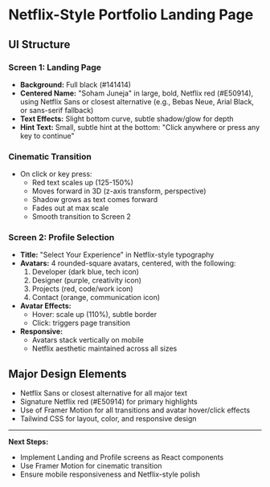 # Netflix-Style Portfolio Landing Page

## UI Structure

### Screen 1: Landing Page
- **Background:** Full black (#141414)
- **Centered Name:** "Soham Juneja" in large, bold, Netflix red (#E50914), using Netflix Sans or closest alternative (e.g., Bebas Neue, Arial Black, or sans-serif fallback)
- **Text Effects:** Slight bottom curve, subtle shadow/glow for depth
- **Hint Text:** Small, subtle hint at the bottom: "Click anywhere or press any key to continue"

### Cinematic Transition
- On click or key press:
  - Red text scales up (125-150%)
  - Moves forward in 3D (z-axis transform, perspective)
  - Shadow grows as text comes forward
  - Fades out at max scale
  - Smooth transition to Screen 2

### Screen 2: Profile Selection
- **Title:** "Select Your Experience" in Netflix-style typography
- **Avatars:** 4 rounded-square avatars, centered, with the following:
  1. Developer (dark blue, tech icon)
  2. Designer (purple, creativity icon)
  3. Projects (red, code/work icon)
  4. Contact (orange, communication icon)
- **Avatar Effects:**
  - Hover: scale up (110%), subtle border
  - Click: triggers page transition
- **Responsive:**
  - Avatars stack vertically on mobile
  - Netflix aesthetic maintained across all sizes

## Major Design Elements
- Netflix Sans or closest alternative for all major text
- Signature Netflix red (#E50914) for primary highlights
- Use of Framer Motion for all transitions and avatar hover/click effects
- Tailwind CSS for layout, color, and responsive design

---

**Next Steps:**
- Implement Landing and Profile screens as React components
- Use Framer Motion for cinematic transition
- Ensure mobile responsiveness and Netflix-style polish
